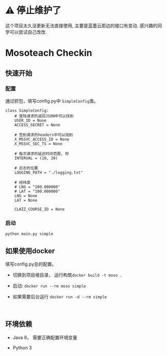 # ⚠️ 停止维护了
这个项目太久没更新无法直接使用, 主要是蓝墨云那边的接口有变动. 感兴趣的同学可以尝试自己改改.

# Mosoteach Checkin

## 快速开始
### 配置
通过抓包，填写config.py中 `SimpleConfig`类。
```
class SimpleConfig:
    # 登陆请求的返回JSON中可以找到
    USER_ID = None
    ACCESS_SECRET = None

    # 签到请求的headers中可以找到
    X_MSSVC_ACCESS_ID = None
    X_MSSVC_SEC_TS = None

    # 每次请求的延迟时间范围, 秒
    INTERVAL = (10, 20)

    # 日志的位置
    LOGGING_PATH = "./logging.txt"

    # 经纬度
    # LNG = "100.000000"
    # LAT = "100.000000"
    LNG = None
    LAT = None

    CLAZZ_COURSE_ID = None
```
### 启动
`python main.py simple`


## 如果使用docker
填写config.py总的配置。
- 切换到项目根目录， 运行构筑`docker build -t moso .`

- 启动: `docker run --rm moso simple`

- 如果需要后台运行 `docker run -d --rm simple`

  ​
## 环境依赖

- Java 8， 需要正确配置环境变量

- Python 3





